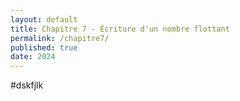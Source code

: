```yaml
---
layout: default
title: Chapitre 7 - Écriture d'un nombre flottant
permalink: /chapitre7/
published: true
date: 2024
---
```


#dskfjlk
